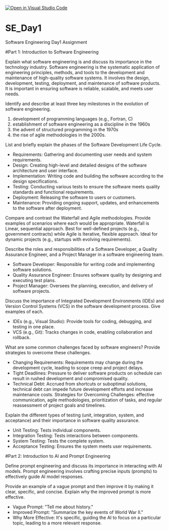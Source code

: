 [![Open in Visual Studio Code](https://classroom.github.com/assets/open-in-vscode-2e0aaae1b6195c2367325f4f02e2d04e9abb55f0b24a779b69b11b9e10269abc.svg)](https://classroom.github.com/online_ide?assignment_repo_id=15575298&assignment_repo_type=AssignmentRepo)
# SE_Day1
Software Engineering Day1 Assignment

#Part 1: Introduction to Software Engineering

Explain what software engineering is and discuss its importance in the technology industry.
Software engineering is the systematic application of engineering principles, methods, and tools to the development and maintenance of high-quality software systems. It involves the design, development, testing, deployment, and maintenance of software products.
It is important in ensuring software is reliable, scalable, and meets user needs.


Identify and describe at least three key milestones in the evolution of software engineering.
1. development of programming languages (e.g., Fortran, C)
2. establishment of software engineering as a discipline in the 1960s
3. the advent of structured programming in the 1970s
4. the rise of agile methodologies in the 2000s.


List and briefly explain the phases of the Software Development Life Cycle.
- Requirements: Gathering and documenting user needs and system requirements.
- Design: Creating high-level and detailed designs of the software architecture and user interface.
- Implementation: Writing code and building the software according to the design specifications.
- Testing: Conducting various tests to ensure the software meets quality standards and functional requirements.
- Deployment: Releasing the software to users or customers.
- Maintenance: Providing ongoing support, updates, and enhancements to the software after deployment.


Compare and contrast the Waterfall and Agile methodologies. Provide examples of scenarios where each would be appropriate.
Waterfall is Linear, sequential approach. Best for well-defined projects (e.g., government contracts) while Agile is Iterative, flexible approach. Ideal for dynamic projects (e.g., startups with evolving requirements).

Describe the roles and responsibilities of a Software Developer, a Quality Assurance Engineer, and a Project Manager in a software engineering team.
- Software Developer: Responsible for writing code and implementing software solutions.
- Quality Assurance Engineer: Ensures software quality by designing and executing test plans.
- Project Manager: Oversees the planning, execution, and delivery of software projects.


Discuss the importance of Integrated Development Environments (IDEs) and Version Control Systems (VCS) in the software development process. Give examples of each.
- IDEs (e.g., Visual Studio): Provide tools for coding, debugging, and testing in one place.
- VCS (e.g., Git): Tracks changes in code, enabling collaboration and rollback.


What are some common challenges faced by software engineers? Provide strategies to overcome these challenges.
- Changing Requirements: Requirements may change during the development cycle, leading to scope creep and project delays.
- Tight Deadlines: Pressure to deliver software products on schedule can result in rushed development and compromised quality.
- Technical Debt: Accrued from shortcuts or suboptimal solutions, technical debt can impede future development efforts and increase maintenance costs.
  Strategies for Overcoming Challenges: effective communication, agile methodologies, prioritization of tasks, and regular reassessment of project goals and timelines.


Explain the different types of testing (unit, integration, system, and acceptance) and their importance in software quality assurance.
- Unit Testing: Tests individual components.
- Integration Testing: Tests interactions between components.
- System Testing: Tests the complete system.
- Acceptance Testing: Ensures the system meets user requirements.

#Part 2: Introduction to AI and Prompt Engineering


Define prompt engineering and discuss its importance in interacting with AI models.
Prompt engineering involves crafting precise inputs (prompts) to effectively guide AI model responses.

Provide an example of a vague prompt and then improve it by making it clear, specific, and concise. Explain why the improved prompt is more effective.
- Vague Prompt: "Tell me about history."
- Improved Prompt: "Summarize the key events of World War II."
- Why More Effective: It's specific, guiding the AI to focus on a particular topic, leading to a more relevant response.
